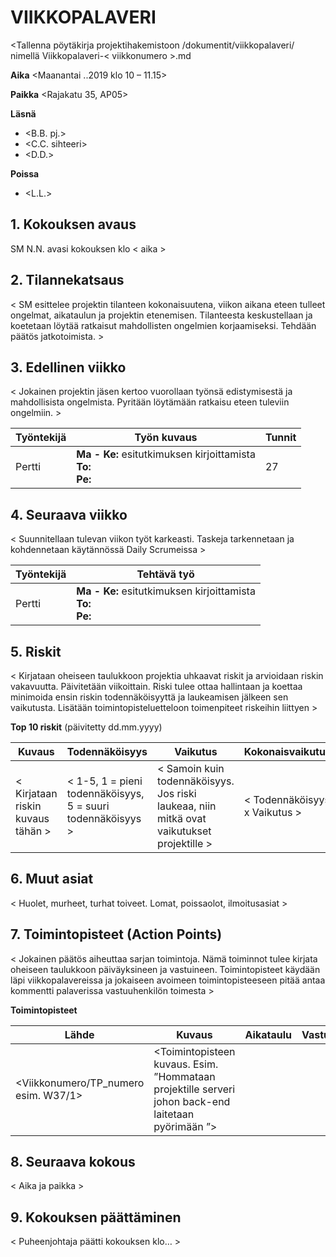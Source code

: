 # VIIKKOPALAVERI <VIIKKONUMERO>

<Tallenna pöytäkirja projektihakemistoon /dokumentit/viikkopalaveri/ nimellä Viikkopalaveri-< viikkonumero >.md

**Aika**	<Maanantai ..2019 klo 10 – 11.15>

**Paikka**	<Rajakatu 35, AP05>

**Läsnä**	
 - <B.B. pj.>
 - <C.C. sihteeri>
 - <D.D.>		

**Poissa**	
 - <L.L.>


## 1. Kokouksen avaus	
SM N.N. avasi kokouksen klo < aika >

## 2. Tilannekatsaus	
< SM esittelee projektin tilanteen kokonaisuutena, viikon aikana eteen tulleet ongelmat, aikataulun ja projektin etenemisen. Tilanteesta keskustellaan ja koetetaan löytää ratkaisut mahdollisten ongelmien korjaamiseksi. Tehdään päätös jatkotoimista. >

## 3. Edellinen viikko	
< Jokainen projektin jäsen kertoo vuorollaan työnsä edistymisestä ja mahdollisista ongelmista. Pyritään löytämään ratkaisu eteen tuleviin ongelmiin. >

Työntekijä | Työn kuvaus | Tunnit
-----|-----|-----
Pertti | **Ma - Ke:** esitutkimuksen kirjoittamista <br> **To:** <br> **Pe:**  | 27

		

## 4. Seuraava viikko	
< Suunnitellaan tulevan viikon työt karkeasti. Taskeja tarkennetaan ja kohdennetaan käytännössä Daily Scrumeissa >

Työntekijä | Tehtävä työ
-----|-----
Pertti | **Ma - Ke:** esitutkimuksen kirjoittamista <br> **To:** <br> **Pe:**


## 5. Riskit	
< Kirjataan oheiseen taulukkoon projektia uhkaavat riskit ja arvioidaan riskin vakavuutta. Päivitetään viikoittain. Riski tulee ottaa hallintaan ja koettaa minimoida ensin riskin todennäköisyyttä ja laukeamisen jälkeen sen vaikutusta. Lisätään toimintopisteluetteloon toimenpiteet riskeihin liittyen >

**Top 10 riskit** (päivitetty dd.mm.yyyy)

Kuvaus | Todennäköisyys | Vaikutus | Kokonaisvaikutus
----|----|----|----
< Kirjataan riskin kuvaus tähän > | < 1-5, 1 = pieni todennäköisyys,<br>5 = suuri todennäköisyys > | < Samoin kuin todennäköisyys. Jos riski laukeaa, niin mitkä ovat vaikutukset projektille > | < Todennäköisyys x Vaikutus >
			

## 6. Muut asiat
< Huolet, murheet, turhat toiveet. Lomat, poissaolot, ilmoitusasiat >

## 7. Toimintopisteet (Action Points)
< Jokainen päätös aiheuttaa sarjan toimintoja. Nämä toiminnot tulee kirjata oheiseen taulukkoon päiväyksineen ja vastuineen. Toimintopisteet käydään läpi viikkopalavereissa ja jokaiseen avoimeen toimintopisteeseen pitää antaa kommentti palaverissa vastuuhenkilön toimesta >

**Toimintopisteet**

Lähde | Kuvaus | Aikataulu | Vastuuhenkilö | Tila
---|---|---|---|---
<Viikkonumero/TP_numero esim. W37/1> | <Toimintopisteen kuvaus. Esim. ”Hommataan projektille serveri johon back-end laitetaan pyörimään ”>	| | | <Uusi/Avoin/Suljettu>
						
## 8. Seuraava kokous
< Aika ja paikka > 

## 9. Kokouksen päättäminen
< Puheenjohtaja päätti kokouksen klo… >

